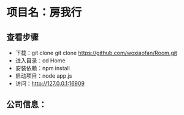 # 项目名：房我行
## 查看步骤 
 - 下载：git clone git clone https://github.com/woxiaofan/Room.git
 - 进入目录：cd Home
 - 安装依赖：npm install
 - 启动项目：node app.js
 - 访问：http://127.0.0.1:16909

## 公司信息：
<title>房我行 - 杭州瑞烁网络科技股份有限公司</title>
<meta name="keywords" content="杭州瑞烁网络科技股份有限公司"/>
<meta name="description" content="杭州瑞栎网络科技有限公司成立于2015年是一家专注于专业市场电子商务公司
杭州瑞栎网络科技有限公司成立于2015年， 公司主要经营教育软件 多媒体技术 游戏软件 计算机数据处理技术 计算机系统集成 教育信息咨询，公司秉承与客户共赢理念，为企业提供高效、务实的互联网营销服务，在专业市场的电子商务建设领域具有独特优势和丰富经验。"/>
